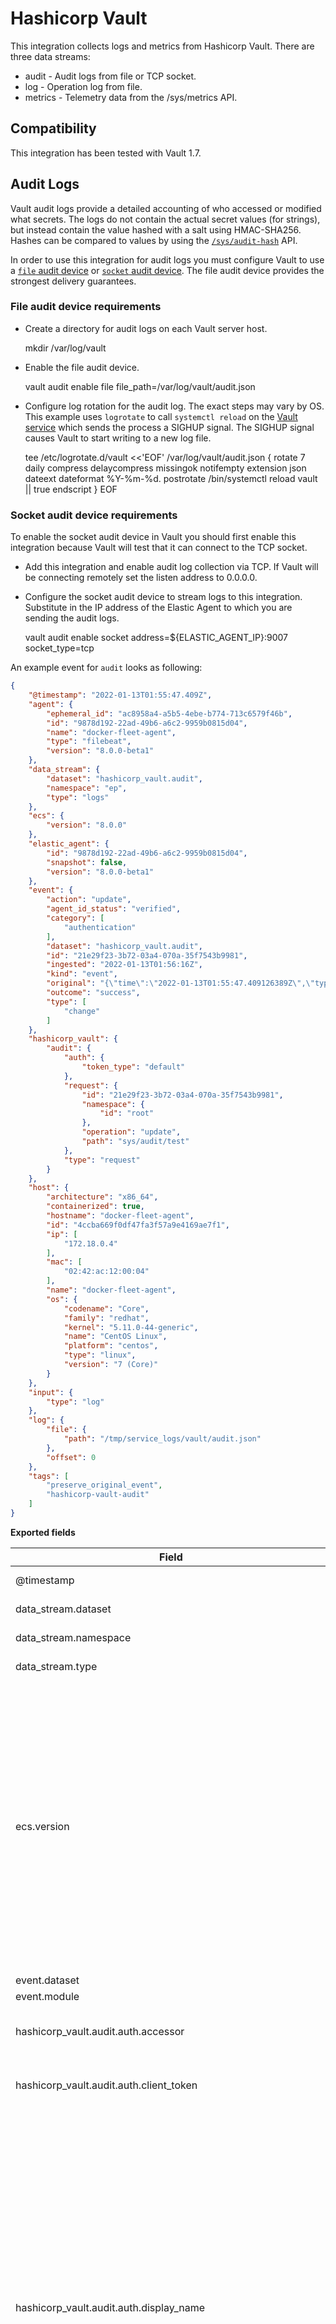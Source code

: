# Hashicorp Vault

This integration collects logs and metrics from Hashicorp Vault. There are
three data streams:

- audit - Audit logs from file or TCP socket.
- log - Operation log from file.
- metrics - Telemetry data from the /sys/metrics API.

## Compatibility

This integration has been tested with Vault 1.7.

## Audit Logs

Vault audit logs provide a detailed accounting of who accessed or modified what
secrets. The logs do not contain the actual secret values (for strings), but
instead contain the value hashed with a salt using HMAC-SHA256. Hashes can be
compared to values by using the
[`/sys/audit-hash`](https://www.vaultproject.io/api/system/audit-hash.html) API.

In order to use this integration for audit logs you must configure Vault
to use a [`file` audit device](https://www.vaultproject.io/docs/audit/file)
or [`socket` audit device](https://www.vaultproject.io/docs/audit/socket). The
file audit device provides the strongest delivery guarantees.

### File audit device requirements

- Create a directory for audit logs on each Vault server host.

    mkdir /var/log/vault

- Enable the file audit device.

    vault audit enable file file_path=/var/log/vault/audit.json

- Configure log rotation for the audit log. The exact steps may vary by OS.
This example uses `logrotate` to call `systemctl reload` on the
[Vault service](https://learn.hashicorp.com/tutorials/vault/deployment-guide#step-3-configure-systemd)
which sends the process a SIGHUP signal. The SIGHUP signal causes Vault to start
writing to a new log file.
  
    tee /etc/logrotate.d/vault <<'EOF'
    /var/log/vault/audit.json {
      rotate 7
      daily
      compress
      delaycompress
      missingok
      notifempty
      extension json
      dateext
      dateformat %Y-%m-%d.
      postrotate
          /bin/systemctl reload vault || true
      endscript
    }
    EOF
  
### Socket audit device requirements

To enable the socket audit device in Vault you should first enable this
integration because Vault will test that it can connect to the TCP socket.

- Add this integration and enable audit log collection via TCP. If Vault will
be connecting remotely set the listen address to 0.0.0.0.
  
- Configure the socket audit device to stream logs to this integration.
Substitute in the IP address of the Elastic Agent to which you are sending the
audit logs.

    vault audit enable socket address=${ELASTIC_AGENT_IP}:9007 socket_type=tcp

An example event for `audit` looks as following:

```json
{
    "@timestamp": "2022-01-13T01:55:47.409Z",
    "agent": {
        "ephemeral_id": "ac8958a4-a5b5-4ebe-b774-713c6579f46b",
        "id": "9878d192-22ad-49b6-a6c2-9959b0815d04",
        "name": "docker-fleet-agent",
        "type": "filebeat",
        "version": "8.0.0-beta1"
    },
    "data_stream": {
        "dataset": "hashicorp_vault.audit",
        "namespace": "ep",
        "type": "logs"
    },
    "ecs": {
        "version": "8.0.0"
    },
    "elastic_agent": {
        "id": "9878d192-22ad-49b6-a6c2-9959b0815d04",
        "snapshot": false,
        "version": "8.0.0-beta1"
    },
    "event": {
        "action": "update",
        "agent_id_status": "verified",
        "category": [
            "authentication"
        ],
        "dataset": "hashicorp_vault.audit",
        "id": "21e29f23-3b72-03a4-070a-35f7543b9981",
        "ingested": "2022-01-13T01:56:16Z",
        "kind": "event",
        "original": "{\"time\":\"2022-01-13T01:55:47.409126389Z\",\"type\":\"request\",\"auth\":{\"token_type\":\"default\"},\"request\":{\"id\":\"21e29f23-3b72-03a4-070a-35f7543b9981\",\"operation\":\"update\",\"namespace\":{\"id\":\"root\"},\"path\":\"sys/audit/test\"}}",
        "outcome": "success",
        "type": [
            "change"
        ]
    },
    "hashicorp_vault": {
        "audit": {
            "auth": {
                "token_type": "default"
            },
            "request": {
                "id": "21e29f23-3b72-03a4-070a-35f7543b9981",
                "namespace": {
                    "id": "root"
                },
                "operation": "update",
                "path": "sys/audit/test"
            },
            "type": "request"
        }
    },
    "host": {
        "architecture": "x86_64",
        "containerized": true,
        "hostname": "docker-fleet-agent",
        "id": "4ccba669f0df47fa3f57a9e4169ae7f1",
        "ip": [
            "172.18.0.4"
        ],
        "mac": [
            "02:42:ac:12:00:04"
        ],
        "name": "docker-fleet-agent",
        "os": {
            "codename": "Core",
            "family": "redhat",
            "kernel": "5.11.0-44-generic",
            "name": "CentOS Linux",
            "platform": "centos",
            "type": "linux",
            "version": "7 (Core)"
        }
    },
    "input": {
        "type": "log"
    },
    "log": {
        "file": {
            "path": "/tmp/service_logs/vault/audit.json"
        },
        "offset": 0
    },
    "tags": [
        "preserve_original_event",
        "hashicorp-vault-audit"
    ]
}
```

**Exported fields**

| Field | Description | Type |
|---|---|---|
| @timestamp | Event timestamp. | date |
| data_stream.dataset | Data stream dataset. | constant_keyword |
| data_stream.namespace | Data stream namespace. | constant_keyword |
| data_stream.type | Data stream type. | constant_keyword |
| ecs.version | ECS version this event conforms to. `ecs.version` is a required field and must exist in all events. When querying across multiple indices -- which may conform to slightly different ECS versions -- this field lets integrations adjust to the schema version of the events. | keyword |
| event.dataset | Event dataset | constant_keyword |
| event.module | Event module | constant_keyword |
| hashicorp_vault.audit.auth.accessor | This is an HMAC of the client token accessor | keyword |
| hashicorp_vault.audit.auth.client_token | This is an HMAC of the client's token ID. | keyword |
| hashicorp_vault.audit.auth.display_name | Display name is a non-security sensitive identifier that is applicable to this auth. It is used for logging and prefixing of dynamic secrets. For example, it may be "armon" for the github credential backend. If the client token is used to generate a SQL credential, the user may be "github-armon-uuid". This is to help identify the source without using audit tables. | keyword |
| hashicorp_vault.audit.auth.entity_id | Entity ID is the identifier of the entity in identity store to which the identity of the authenticating client belongs to. | keyword |
| hashicorp_vault.audit.auth.external_namespace_policies | External namespace policies represent the policies authorized from different namespaces indexed by respective namespace identifiers. | flattened |
| hashicorp_vault.audit.auth.identity_policies | These are the policies sourced from the identity. | keyword |
| hashicorp_vault.audit.auth.metadata | This will contain a list of metadata key/value pairs associated with the authenticated user. | flattened |
| hashicorp_vault.audit.auth.no_default_policy | Indicates that the default policy should not be added by core when creating a token. The default policy will still be added if it's explicitly defined. | boolean |
| hashicorp_vault.audit.auth.policies | Policies is the list of policies that the authenticated user is associated with. | keyword |
| hashicorp_vault.audit.auth.remaining_uses |  | long |
| hashicorp_vault.audit.auth.token_issue_time |  | date |
| hashicorp_vault.audit.auth.token_policies | These are the policies sourced from the token. | keyword |
| hashicorp_vault.audit.auth.token_ttl |  | long |
| hashicorp_vault.audit.auth.token_type |  | keyword |
| hashicorp_vault.audit.error | If an error occurred with the request, the error message is included in this field's value. | keyword |
| hashicorp_vault.audit.request.client_token | This is an HMAC of the client's token ID. | keyword |
| hashicorp_vault.audit.request.client_token_accessor | This is an HMAC of the client token accessor. | keyword |
| hashicorp_vault.audit.request.data | The data object will contain secret data in key/value pairs. | flattened |
| hashicorp_vault.audit.request.headers | Additional HTTP headers specified by the client as part of the request. | flattened |
| hashicorp_vault.audit.request.id | This is the unique request identifier. | keyword |
| hashicorp_vault.audit.request.mount_type |  | keyword |
| hashicorp_vault.audit.request.namespace.id |  | keyword |
| hashicorp_vault.audit.request.namespace.path |  | keyword |
| hashicorp_vault.audit.request.operation | This is the type of operation which corresponds to path capabilities and is expected to be one of: create, read, update, delete, or list. | keyword |
| hashicorp_vault.audit.request.path | The requested Vault path for operation. | keyword |
| hashicorp_vault.audit.request.policy_override | Policy override indicates that the requestor wishes to override soft-mandatory Sentinel policies. | boolean |
| hashicorp_vault.audit.request.remote_address | The IP address of the client making the request. | ip |
| hashicorp_vault.audit.request.wrap_ttl | If the token is wrapped, this displays configured wrapped TTL in seconds. | long |
| hashicorp_vault.audit.response.auth.accessor |  | keyword |
| hashicorp_vault.audit.response.auth.client_token |  | keyword |
| hashicorp_vault.audit.response.auth.display_name |  | keyword |
| hashicorp_vault.audit.response.auth.entity_id |  | keyword |
| hashicorp_vault.audit.response.auth.external_namespace_policies |  | flattened |
| hashicorp_vault.audit.response.auth.identity_policies |  | keyword |
| hashicorp_vault.audit.response.auth.metadata |  | flattened |
| hashicorp_vault.audit.response.auth.no_default_policy |  | boolean |
| hashicorp_vault.audit.response.auth.num_uses |  | long |
| hashicorp_vault.audit.response.auth.policies |  |  |
| hashicorp_vault.audit.response.auth.token_issue_time |  | date |
| hashicorp_vault.audit.response.auth.token_policies |  | keyword |
| hashicorp_vault.audit.response.auth.token_ttl | Time to live for the token in seconds. | long |
| hashicorp_vault.audit.response.auth.token_type |  | keyword |
| hashicorp_vault.audit.response.data | Response payload. | flattened |
| hashicorp_vault.audit.response.headers | Headers will contain the http headers from the plugin that it wishes to have as part of the output. | flattened |
| hashicorp_vault.audit.response.mount_type |  | keyword |
| hashicorp_vault.audit.response.redirect | Redirect is an HTTP URL to redirect to for further authentication. This is only valid for credential backends. This will be blanked for any logical backend and ignored. | keyword |
| hashicorp_vault.audit.response.wrap_info.accessor | The token accessor for the wrapped response token. | keyword |
| hashicorp_vault.audit.response.wrap_info.creation_path | Creation path is the original request path that was used to create the wrapped response. | keyword |
| hashicorp_vault.audit.response.wrap_info.creation_time | The creation time. This can be used with the TTL to figure out an expected expiration. | date |
| hashicorp_vault.audit.response.wrap_info.token | The token containing the wrapped response. | keyword |
| hashicorp_vault.audit.response.wrap_info.ttl | Specifies the desired TTL of the wrapping token. | long |
| hashicorp_vault.audit.response.wrap_info.wrapped_accessor | The token accessor for the wrapped response token. | keyword |
| hashicorp_vault.audit.type | Audit record type (request or response). | keyword |
| input.type |  | keyword |
| log.file.path | Full path to the log file this event came from, including the file name. It should include the drive letter, when appropriate. If the event wasn't read from a log file, do not populate this field. | keyword |
| log.offset |  | long |
| log.source.address | Source address (IP and port) of the log message. | keyword |
| message | For log events the message field contains the log message, optimized for viewing in a log viewer. For structured logs without an original message field, other fields can be concatenated to form a human-readable summary of the event. If multiple messages exist, they can be combined into one message. | match_only_text |
| nomad.allocation.id | Nomad allocation ID | keyword |
| nomad.namespace | Nomad namespace. | keyword |
| nomad.node.id | Nomad node ID. | keyword |
| nomad.task.name | Nomad task name. | keyword |
| related.ip | All of the IPs seen on your event. | ip |
| source.as.number | Unique number allocated to the autonomous system. The autonomous system number (ASN) uniquely identifies each network on the Internet. | long |
| source.as.organization.name | Organization name. | keyword |
| source.geo.city_name | City name. | keyword |
| source.geo.continent_name | Name of the continent. | keyword |
| source.geo.country_iso_code | Country ISO code. | keyword |
| source.geo.country_name | Country name. | keyword |
| source.geo.location | Longitude and latitude. | geo_point |
| source.geo.region_iso_code | Region ISO code. | keyword |
| source.geo.region_name | Region name. | keyword |
| source.ip | IP address of the source (IPv4 or IPv6). | ip |
| tags | List of keywords used to tag each event. | keyword |
| user.email | User email address. | keyword |
| user.id | Unique identifier of the user. | keyword |


## Operational Logs

Vault outputs its logs to stdout. In order to use the package to collect the
operational log you will need to direct its output to a file.

This table shows how the Vault field names are mapped in events. The remaining
structured data fields (indicated by the `*`) are placed under
`hashicorp_vault.log` which is mapped as `flattened` to allow for arbitrary
fields without causing mapping explosions or type conflicts.

| Original Field 	| Package Field         	|
|----------------	|-----------------------	|
| `@timestamp`   	| `@timestamp`          	|
| `@module`      	| `log.logger`          	|
| `@level`       	| `log.level`           	|
| `@message`     	| `message`             	|
| `*`            	| `hashicorp_vault.log` 	|

### Requirements

By default, Vault uses its `standard` log output as opposed to `json`. Please
enable the JSON output in order to have the log data in a structured format. In
a config file for Vault add the following:

```hcl
log_format = "json"
```

An example event for `log` looks as following:

```json
{
    "@timestamp": "2022-01-13T01:56:49.423Z",
    "agent": {
        "ephemeral_id": "519f95f7-ce93-4b23-b4ba-cb55bee8d69c",
        "id": "9878d192-22ad-49b6-a6c2-9959b0815d04",
        "name": "docker-fleet-agent",
        "type": "filebeat",
        "version": "8.0.0-beta1"
    },
    "data_stream": {
        "dataset": "hashicorp_vault.log",
        "namespace": "ep",
        "type": "logs"
    },
    "ecs": {
        "version": "8.0.0"
    },
    "elastic_agent": {
        "id": "9878d192-22ad-49b6-a6c2-9959b0815d04",
        "snapshot": false,
        "version": "8.0.0-beta1"
    },
    "event": {
        "agent_id_status": "verified",
        "dataset": "hashicorp_vault.log",
        "ingested": "2022-01-13T01:57:16Z",
        "kind": "event",
        "original": "{\"@level\":\"info\",\"@message\":\"proxy environment\",\"@timestamp\":\"2022-01-13T01:56:49.423084Z\",\"http_proxy\":\"\",\"https_proxy\":\"\",\"no_proxy\":\"\"}"
    },
    "hashicorp_vault": {
        "log": {
            "http_proxy": "",
            "https_proxy": "",
            "no_proxy": ""
        }
    },
    "host": {
        "architecture": "x86_64",
        "containerized": true,
        "hostname": "docker-fleet-agent",
        "id": "4ccba669f0df47fa3f57a9e4169ae7f1",
        "ip": [
            "172.18.0.4"
        ],
        "mac": [
            "02:42:ac:12:00:04"
        ],
        "name": "docker-fleet-agent",
        "os": {
            "codename": "Core",
            "family": "redhat",
            "kernel": "5.11.0-44-generic",
            "name": "CentOS Linux",
            "platform": "centos",
            "type": "linux",
            "version": "7 (Core)"
        }
    },
    "input": {
        "type": "log"
    },
    "log": {
        "file": {
            "path": "/tmp/service_logs/log.json"
        },
        "level": "info",
        "offset": 679
    },
    "message": "proxy environment",
    "tags": [
        "preserve_original_event",
        "hashicorp-vault-log"
    ]
}
```

**Exported fields**

| Field | Description | Type |
|---|---|---|
| @timestamp | Event timestamp. | date |
| data_stream.dataset | Data stream dataset. | constant_keyword |
| data_stream.namespace | Data stream namespace. | constant_keyword |
| data_stream.type | Data stream type. | constant_keyword |
| ecs.version | ECS version this event conforms to. `ecs.version` is a required field and must exist in all events. When querying across multiple indices -- which may conform to slightly different ECS versions -- this field lets integrations adjust to the schema version of the events. | keyword |
| event.dataset | Event dataset | constant_keyword |
| event.module | Event module | constant_keyword |
| file.path | Full path to the file, including the file name. It should include the drive letter, when appropriate. | keyword |
| hashicorp_vault.log |  | flattened |
| input.type |  | keyword |
| log.file.path | Full path to the log file this event came from, including the file name. It should include the drive letter, when appropriate. If the event wasn't read from a log file, do not populate this field. | keyword |
| log.level | Original log level of the log event. If the source of the event provides a log level or textual severity, this is the one that goes in `log.level`. If your source doesn't specify one, you may put your event transport's severity here (e.g. Syslog severity). Some examples are `warn`, `err`, `i`, `informational`. | keyword |
| log.logger | The name of the logger inside an application. This is usually the name of the class which initialized the logger, or can be a custom name. | keyword |
| log.offset |  | long |
| message | For log events the message field contains the log message, optimized for viewing in a log viewer. For structured logs without an original message field, other fields can be concatenated to form a human-readable summary of the event. If multiple messages exist, they can be combined into one message. | match_only_text |
| tags | List of keywords used to tag each event. | keyword |


## Metrics

Vault can provide [telemetry](https://www.vaultproject.io/docs/configuration/telemetry)
information in the form of Prometheus metrics. You can verify that metrics are
enabled by making an HTTP request to
`http://vault_server:8200/v1/sys/metrics?format=prometheus` on your Vault server.

### Requirements

You must configure the Vault prometheus endpoint to disable the hostname
prefixing. It's recommended to also enable the hostname label.

```hcl
telemetry {
  disable_hostname = true
  enable_hostname_label = true
}
```

**Exported fields**

| Field | Description | Type |
|---|---|---|
| @timestamp | Event timestamp. | date |
| data_stream.dataset | Data stream dataset. | constant_keyword |
| data_stream.namespace | Data stream namespace. | constant_keyword |
| data_stream.type | Data stream type. | constant_keyword |
| ecs.version | ECS version this event conforms to. `ecs.version` is a required field and must exist in all events. When querying across multiple indices -- which may conform to slightly different ECS versions -- this field lets integrations adjust to the schema version of the events. | keyword |
| event.dataset | Event dataset | constant_keyword |
| event.module | Event module | constant_keyword |
| hashicorp_vault.metrics.go_gc_duration_seconds.value |  | double |
| hashicorp_vault.metrics.go_gc_duration_seconds_count.counter |  | double |
| hashicorp_vault.metrics.go_gc_duration_seconds_count.rate |  | double |
| hashicorp_vault.metrics.go_gc_duration_seconds_sum.counter |  | double |
| hashicorp_vault.metrics.go_gc_duration_seconds_sum.rate |  | double |
| hashicorp_vault.metrics.go_goroutines.value |  | double |
| hashicorp_vault.metrics.go_info.value |  | double |
| hashicorp_vault.metrics.go_memstats_alloc_bytes.value |  | double |
| hashicorp_vault.metrics.go_memstats_alloc_bytes_total.counter |  | double |
| hashicorp_vault.metrics.go_memstats_alloc_bytes_total.rate |  | double |
| hashicorp_vault.metrics.go_memstats_buck_hash_sys_bytes.value |  | double |
| hashicorp_vault.metrics.go_memstats_frees_total.counter |  | double |
| hashicorp_vault.metrics.go_memstats_frees_total.rate |  | double |
| hashicorp_vault.metrics.go_memstats_gc_cpu_fraction.value |  | double |
| hashicorp_vault.metrics.go_memstats_gc_sys_bytes.value |  | double |
| hashicorp_vault.metrics.go_memstats_heap_alloc_bytes.value |  | double |
| hashicorp_vault.metrics.go_memstats_heap_idle_bytes.value |  | double |
| hashicorp_vault.metrics.go_memstats_heap_inuse_bytes.value |  | double |
| hashicorp_vault.metrics.go_memstats_heap_objects.value |  | double |
| hashicorp_vault.metrics.go_memstats_heap_released_bytes.value |  | double |
| hashicorp_vault.metrics.go_memstats_heap_sys_bytes.value |  | double |
| hashicorp_vault.metrics.go_memstats_last_gc_time_seconds.value |  | double |
| hashicorp_vault.metrics.go_memstats_lookups_total.counter |  | double |
| hashicorp_vault.metrics.go_memstats_lookups_total.rate |  | double |
| hashicorp_vault.metrics.go_memstats_mallocs_total.counter |  | double |
| hashicorp_vault.metrics.go_memstats_mallocs_total.rate |  | double |
| hashicorp_vault.metrics.go_memstats_mcache_inuse_bytes.value |  | double |
| hashicorp_vault.metrics.go_memstats_mcache_sys_bytes.value |  | double |
| hashicorp_vault.metrics.go_memstats_mspan_inuse_bytes.value |  | double |
| hashicorp_vault.metrics.go_memstats_mspan_sys_bytes.value |  | double |
| hashicorp_vault.metrics.go_memstats_next_gc_bytes.value |  | double |
| hashicorp_vault.metrics.go_memstats_other_sys_bytes.value |  | double |
| hashicorp_vault.metrics.go_memstats_stack_inuse_bytes.value |  | double |
| hashicorp_vault.metrics.go_memstats_stack_sys_bytes.value |  | double |
| hashicorp_vault.metrics.go_memstats_sys_bytes.value |  | double |
| hashicorp_vault.metrics.go_threads.value |  | double |
| hashicorp_vault.metrics.process_cpu_seconds_total.counter |  | double |
| hashicorp_vault.metrics.process_cpu_seconds_total.rate |  | double |
| hashicorp_vault.metrics.process_max_fds.value |  | double |
| hashicorp_vault.metrics.process_open_fds.value |  | double |
| hashicorp_vault.metrics.process_resident_memory_bytes.value |  | double |
| hashicorp_vault.metrics.process_start_time_seconds.value |  | double |
| hashicorp_vault.metrics.process_virtual_memory_bytes.value |  | double |
| hashicorp_vault.metrics.process_virtual_memory_max_bytes.value |  | double |
| hashicorp_vault.metrics.up.value |  | double |
| hashicorp_vault.metrics.vault_audit_file__log_request_count.counter |  | double |
| hashicorp_vault.metrics.vault_audit_file__log_request_count.rate |  | double |
| hashicorp_vault.metrics.vault_audit_file__log_request_sum.counter |  | double |
| hashicorp_vault.metrics.vault_audit_file__log_request_sum.rate |  | double |
| hashicorp_vault.metrics.vault_audit_file__log_response_count.counter |  | double |
| hashicorp_vault.metrics.vault_audit_file__log_response_count.rate |  | double |
| hashicorp_vault.metrics.vault_audit_file__log_response_sum.counter |  | double |
| hashicorp_vault.metrics.vault_audit_file__log_response_sum.rate |  | double |
| hashicorp_vault.metrics.vault_audit_log_request_count.counter |  | double |
| hashicorp_vault.metrics.vault_audit_log_request_count.rate |  | double |
| hashicorp_vault.metrics.vault_audit_log_request_failure.counter |  | double |
| hashicorp_vault.metrics.vault_audit_log_request_failure.rate |  | double |
| hashicorp_vault.metrics.vault_audit_log_request_sum.counter |  | double |
| hashicorp_vault.metrics.vault_audit_log_request_sum.rate |  | double |
| hashicorp_vault.metrics.vault_audit_log_response_count.counter |  | double |
| hashicorp_vault.metrics.vault_audit_log_response_count.rate |  | double |
| hashicorp_vault.metrics.vault_audit_log_response_failure.counter |  | double |
| hashicorp_vault.metrics.vault_audit_log_response_failure.rate |  | double |
| hashicorp_vault.metrics.vault_audit_log_response_sum.counter |  | double |
| hashicorp_vault.metrics.vault_audit_log_response_sum.rate |  | double |
| hashicorp_vault.metrics.vault_barrier_delete_count.counter |  | double |
| hashicorp_vault.metrics.vault_barrier_delete_count.rate |  | double |
| hashicorp_vault.metrics.vault_barrier_delete_sum.counter |  | double |
| hashicorp_vault.metrics.vault_barrier_delete_sum.rate |  | double |
| hashicorp_vault.metrics.vault_barrier_estimated_encryptions.counter |  | double |
| hashicorp_vault.metrics.vault_barrier_estimated_encryptions.rate |  | double |
| hashicorp_vault.metrics.vault_barrier_get.value |  | double |
| hashicorp_vault.metrics.vault_barrier_get_count.counter |  | double |
| hashicorp_vault.metrics.vault_barrier_get_count.rate |  | double |
| hashicorp_vault.metrics.vault_barrier_get_sum.counter |  | double |
| hashicorp_vault.metrics.vault_barrier_get_sum.rate |  | double |
| hashicorp_vault.metrics.vault_barrier_list_count.counter |  | double |
| hashicorp_vault.metrics.vault_barrier_list_count.rate |  | double |
| hashicorp_vault.metrics.vault_barrier_list_sum.counter |  | double |
| hashicorp_vault.metrics.vault_barrier_list_sum.rate |  | double |
| hashicorp_vault.metrics.vault_barrier_put.value |  | double |
| hashicorp_vault.metrics.vault_barrier_put_count.counter |  | double |
| hashicorp_vault.metrics.vault_barrier_put_count.rate |  | double |
| hashicorp_vault.metrics.vault_barrier_put_sum.counter |  | double |
| hashicorp_vault.metrics.vault_barrier_put_sum.rate |  | double |
| hashicorp_vault.metrics.vault_cache_hit.counter |  | double |
| hashicorp_vault.metrics.vault_cache_hit.rate |  | double |
| hashicorp_vault.metrics.vault_cache_miss.counter |  | double |
| hashicorp_vault.metrics.vault_cache_miss.rate |  | double |
| hashicorp_vault.metrics.vault_cache_write.counter |  | double |
| hashicorp_vault.metrics.vault_cache_write.rate |  | double |
| hashicorp_vault.metrics.vault_core_active.value |  | double |
| hashicorp_vault.metrics.vault_core_check_token_count.counter |  | double |
| hashicorp_vault.metrics.vault_core_check_token_count.rate |  | double |
| hashicorp_vault.metrics.vault_core_check_token_sum.counter |  | double |
| hashicorp_vault.metrics.vault_core_check_token_sum.rate |  | double |
| hashicorp_vault.metrics.vault_core_fetch_acl_and_token_count.counter |  | double |
| hashicorp_vault.metrics.vault_core_fetch_acl_and_token_count.rate |  | double |
| hashicorp_vault.metrics.vault_core_fetch_acl_and_token_sum.counter |  | double |
| hashicorp_vault.metrics.vault_core_fetch_acl_and_token_sum.rate |  | double |
| hashicorp_vault.metrics.vault_core_handle_login_request_count.counter |  | double |
| hashicorp_vault.metrics.vault_core_handle_login_request_count.rate |  | double |
| hashicorp_vault.metrics.vault_core_handle_login_request_sum.counter |  | double |
| hashicorp_vault.metrics.vault_core_handle_login_request_sum.rate |  | double |
| hashicorp_vault.metrics.vault_core_handle_request_count.counter |  | double |
| hashicorp_vault.metrics.vault_core_handle_request_count.rate |  | double |
| hashicorp_vault.metrics.vault_core_handle_request_sum.counter |  | double |
| hashicorp_vault.metrics.vault_core_handle_request_sum.rate |  | double |
| hashicorp_vault.metrics.vault_core_mount_table_num_entries.value |  | double |
| hashicorp_vault.metrics.vault_core_mount_table_size.value |  | double |
| hashicorp_vault.metrics.vault_core_performance_standby.value |  | double |
| hashicorp_vault.metrics.vault_core_post_unseal_count.counter |  | double |
| hashicorp_vault.metrics.vault_core_post_unseal_count.rate |  | double |
| hashicorp_vault.metrics.vault_core_post_unseal_sum.counter |  | double |
| hashicorp_vault.metrics.vault_core_post_unseal_sum.rate |  | double |
| hashicorp_vault.metrics.vault_core_pre_seal_count.counter |  | double |
| hashicorp_vault.metrics.vault_core_pre_seal_count.rate |  | double |
| hashicorp_vault.metrics.vault_core_pre_seal_sum.counter |  | double |
| hashicorp_vault.metrics.vault_core_pre_seal_sum.rate |  | double |
| hashicorp_vault.metrics.vault_core_replication_dr_primary.value |  | double |
| hashicorp_vault.metrics.vault_core_replication_dr_secondary.value |  | double |
| hashicorp_vault.metrics.vault_core_replication_performance_primary.value |  | double |
| hashicorp_vault.metrics.vault_core_replication_performance_secondary.value |  | double |
| hashicorp_vault.metrics.vault_core_unseal_count.counter |  | double |
| hashicorp_vault.metrics.vault_core_unseal_count.rate |  | double |
| hashicorp_vault.metrics.vault_core_unseal_sum.counter |  | double |
| hashicorp_vault.metrics.vault_core_unseal_sum.rate |  | double |
| hashicorp_vault.metrics.vault_core_unsealed.value |  | double |
| hashicorp_vault.metrics.vault_expire_fetch_lease_times_by_token_count.counter |  | double |
| hashicorp_vault.metrics.vault_expire_fetch_lease_times_by_token_count.rate |  | double |
| hashicorp_vault.metrics.vault_expire_fetch_lease_times_by_token_sum.counter |  | double |
| hashicorp_vault.metrics.vault_expire_fetch_lease_times_by_token_sum.rate |  | double |
| hashicorp_vault.metrics.vault_expire_fetch_lease_times_count.counter |  | double |
| hashicorp_vault.metrics.vault_expire_fetch_lease_times_count.rate |  | double |
| hashicorp_vault.metrics.vault_expire_fetch_lease_times_sum.counter |  | double |
| hashicorp_vault.metrics.vault_expire_fetch_lease_times_sum.rate |  | double |
| hashicorp_vault.metrics.vault_expire_job_manager_queue_length_count.counter |  | double |
| hashicorp_vault.metrics.vault_expire_job_manager_queue_length_count.rate |  | double |
| hashicorp_vault.metrics.vault_expire_job_manager_queue_length_sum.counter |  | double |
| hashicorp_vault.metrics.vault_expire_job_manager_queue_length_sum.rate |  | double |
| hashicorp_vault.metrics.vault_expire_job_manager_total_jobs_count.counter |  | double |
| hashicorp_vault.metrics.vault_expire_job_manager_total_jobs_count.rate |  | double |
| hashicorp_vault.metrics.vault_expire_job_manager_total_jobs_sum.counter |  | double |
| hashicorp_vault.metrics.vault_expire_job_manager_total_jobs_sum.rate |  | double |
| hashicorp_vault.metrics.vault_expire_lease_expiration.counter |  | double |
| hashicorp_vault.metrics.vault_expire_lease_expiration.rate |  | double |
| hashicorp_vault.metrics.vault_expire_lease_expiration_time_in_queue_count.counter |  | double |
| hashicorp_vault.metrics.vault_expire_lease_expiration_time_in_queue_count.rate |  | double |
| hashicorp_vault.metrics.vault_expire_lease_expiration_time_in_queue_sum.counter |  | double |
| hashicorp_vault.metrics.vault_expire_lease_expiration_time_in_queue_sum.rate |  | double |
| hashicorp_vault.metrics.vault_expire_num_irrevocable_leases.value |  | double |
| hashicorp_vault.metrics.vault_expire_num_leases.value |  | double |
| hashicorp_vault.metrics.vault_expire_register_auth_count.counter |  | double |
| hashicorp_vault.metrics.vault_expire_register_auth_count.rate |  | double |
| hashicorp_vault.metrics.vault_expire_register_auth_sum.counter |  | double |
| hashicorp_vault.metrics.vault_expire_register_auth_sum.rate |  | double |
| hashicorp_vault.metrics.vault_expire_revoke_by_token_count.counter |  | double |
| hashicorp_vault.metrics.vault_expire_revoke_by_token_count.rate |  | double |
| hashicorp_vault.metrics.vault_expire_revoke_by_token_sum.counter |  | double |
| hashicorp_vault.metrics.vault_expire_revoke_by_token_sum.rate |  | double |
| hashicorp_vault.metrics.vault_expire_revoke_common_count.counter |  | double |
| hashicorp_vault.metrics.vault_expire_revoke_common_count.rate |  | double |
| hashicorp_vault.metrics.vault_expire_revoke_common_sum.counter |  | double |
| hashicorp_vault.metrics.vault_expire_revoke_common_sum.rate |  | double |
| hashicorp_vault.metrics.vault_expire_revoke_count.counter |  | double |
| hashicorp_vault.metrics.vault_expire_revoke_count.rate |  | double |
| hashicorp_vault.metrics.vault_expire_revoke_sum.counter |  | double |
| hashicorp_vault.metrics.vault_expire_revoke_sum.rate |  | double |
| hashicorp_vault.metrics.vault_policy_get_policy_count.counter |  | double |
| hashicorp_vault.metrics.vault_policy_get_policy_count.rate |  | double |
| hashicorp_vault.metrics.vault_policy_get_policy_sum.counter |  | double |
| hashicorp_vault.metrics.vault_policy_get_policy_sum.rate |  | double |
| hashicorp_vault.metrics.vault_route_create_secret__count.counter |  | double |
| hashicorp_vault.metrics.vault_route_create_secret__count.rate |  | double |
| hashicorp_vault.metrics.vault_route_create_secret__sum.counter |  | double |
| hashicorp_vault.metrics.vault_route_create_secret__sum.rate |  | double |
| hashicorp_vault.metrics.vault_route_delete_secret__count.counter |  | double |
| hashicorp_vault.metrics.vault_route_delete_secret__count.rate |  | double |
| hashicorp_vault.metrics.vault_route_delete_secret__sum.counter |  | double |
| hashicorp_vault.metrics.vault_route_delete_secret__sum.rate |  | double |
| hashicorp_vault.metrics.vault_route_read_auth_token__count.counter |  | double |
| hashicorp_vault.metrics.vault_route_read_auth_token__count.rate |  | double |
| hashicorp_vault.metrics.vault_route_read_auth_token__sum.counter |  | double |
| hashicorp_vault.metrics.vault_route_read_auth_token__sum.rate |  | double |
| hashicorp_vault.metrics.vault_route_read_secret__count.counter |  | double |
| hashicorp_vault.metrics.vault_route_read_secret__count.rate |  | double |
| hashicorp_vault.metrics.vault_route_read_secret__sum.counter |  | double |
| hashicorp_vault.metrics.vault_route_read_secret__sum.rate |  | double |
| hashicorp_vault.metrics.vault_route_read_sys__count.counter |  | double |
| hashicorp_vault.metrics.vault_route_read_sys__count.rate |  | double |
| hashicorp_vault.metrics.vault_route_read_sys__sum.counter |  | double |
| hashicorp_vault.metrics.vault_route_read_sys__sum.rate |  | double |
| hashicorp_vault.metrics.vault_route_update_auth_token__count.counter |  | double |
| hashicorp_vault.metrics.vault_route_update_auth_token__count.rate |  | double |
| hashicorp_vault.metrics.vault_route_update_auth_token__sum.counter |  | double |
| hashicorp_vault.metrics.vault_route_update_auth_token__sum.rate |  | double |
| hashicorp_vault.metrics.vault_route_update_secret__count.counter |  | double |
| hashicorp_vault.metrics.vault_route_update_secret__count.rate |  | double |
| hashicorp_vault.metrics.vault_route_update_secret__sum.counter |  | double |
| hashicorp_vault.metrics.vault_route_update_secret__sum.rate |  | double |
| hashicorp_vault.metrics.vault_route_update_sys__count.counter |  | double |
| hashicorp_vault.metrics.vault_route_update_sys__count.rate |  | double |
| hashicorp_vault.metrics.vault_route_update_sys__sum.counter |  | double |
| hashicorp_vault.metrics.vault_route_update_sys__sum.rate |  | double |
| hashicorp_vault.metrics.vault_runtime_alloc_bytes.value |  | double |
| hashicorp_vault.metrics.vault_runtime_free_count.value |  | double |
| hashicorp_vault.metrics.vault_runtime_gc_pause_ns.value |  | double |
| hashicorp_vault.metrics.vault_runtime_gc_pause_ns_count.counter |  | double |
| hashicorp_vault.metrics.vault_runtime_gc_pause_ns_count.rate |  | double |
| hashicorp_vault.metrics.vault_runtime_gc_pause_ns_sum.counter |  | double |
| hashicorp_vault.metrics.vault_runtime_gc_pause_ns_sum.rate |  | double |
| hashicorp_vault.metrics.vault_runtime_heap_objects.value |  | double |
| hashicorp_vault.metrics.vault_runtime_malloc_count.value |  | double |
| hashicorp_vault.metrics.vault_runtime_num_goroutines.value |  | double |
| hashicorp_vault.metrics.vault_runtime_sys_bytes.value |  | double |
| hashicorp_vault.metrics.vault_runtime_total_gc_pause_ns.value |  | double |
| hashicorp_vault.metrics.vault_runtime_total_gc_runs.value |  | double |
| hashicorp_vault.metrics.vault_seal_decrypt.counter |  | double |
| hashicorp_vault.metrics.vault_seal_decrypt.rate |  | double |
| hashicorp_vault.metrics.vault_seal_decrypt_time_count.counter |  | double |
| hashicorp_vault.metrics.vault_seal_decrypt_time_count.rate |  | double |
| hashicorp_vault.metrics.vault_seal_decrypt_time_sum.counter |  | double |
| hashicorp_vault.metrics.vault_seal_decrypt_time_sum.rate |  | double |
| hashicorp_vault.metrics.vault_seal_encrypt.counter |  | double |
| hashicorp_vault.metrics.vault_seal_encrypt.rate |  | double |
| hashicorp_vault.metrics.vault_seal_encrypt_time_count.counter |  | double |
| hashicorp_vault.metrics.vault_seal_encrypt_time_count.rate |  | double |
| hashicorp_vault.metrics.vault_seal_encrypt_time_sum.counter |  | double |
| hashicorp_vault.metrics.vault_seal_encrypt_time_sum.rate |  | double |
| hashicorp_vault.metrics.vault_seal_shamir_decrypt.counter |  | double |
| hashicorp_vault.metrics.vault_seal_shamir_decrypt.rate |  | double |
| hashicorp_vault.metrics.vault_seal_shamir_decrypt_time_count.counter |  | double |
| hashicorp_vault.metrics.vault_seal_shamir_decrypt_time_count.rate |  | double |
| hashicorp_vault.metrics.vault_seal_shamir_decrypt_time_sum.counter |  | double |
| hashicorp_vault.metrics.vault_seal_shamir_decrypt_time_sum.rate |  | double |
| hashicorp_vault.metrics.vault_seal_shamir_encrypt.counter |  | double |
| hashicorp_vault.metrics.vault_seal_shamir_encrypt.rate |  | double |
| hashicorp_vault.metrics.vault_seal_shamir_encrypt_time_count.counter |  | double |
| hashicorp_vault.metrics.vault_seal_shamir_encrypt_time_count.rate |  | double |
| hashicorp_vault.metrics.vault_seal_shamir_encrypt_time_sum.counter |  | double |
| hashicorp_vault.metrics.vault_seal_shamir_encrypt_time_sum.rate |  | double |
| hashicorp_vault.metrics.vault_token_createAccessor_count.counter |  | double |
| hashicorp_vault.metrics.vault_token_createAccessor_count.rate |  | double |
| hashicorp_vault.metrics.vault_token_createAccessor_sum.counter |  | double |
| hashicorp_vault.metrics.vault_token_createAccessor_sum.rate |  | double |
| hashicorp_vault.metrics.vault_token_create_count.counter |  | double |
| hashicorp_vault.metrics.vault_token_create_count.rate |  | double |
| hashicorp_vault.metrics.vault_token_create_root.counter |  | double |
| hashicorp_vault.metrics.vault_token_create_root.rate |  | double |
| hashicorp_vault.metrics.vault_token_create_sum.counter |  | double |
| hashicorp_vault.metrics.vault_token_create_sum.rate |  | double |
| hashicorp_vault.metrics.vault_token_creation.counter |  | double |
| hashicorp_vault.metrics.vault_token_creation.rate |  | double |
| hashicorp_vault.metrics.vault_token_lookup_count.counter |  | double |
| hashicorp_vault.metrics.vault_token_lookup_count.rate |  | double |
| hashicorp_vault.metrics.vault_token_lookup_sum.counter |  | double |
| hashicorp_vault.metrics.vault_token_lookup_sum.rate |  | double |
| hashicorp_vault.metrics.vault_token_revoke_tree_count.counter |  | double |
| hashicorp_vault.metrics.vault_token_revoke_tree_count.rate |  | double |
| hashicorp_vault.metrics.vault_token_revoke_tree_sum.counter |  | double |
| hashicorp_vault.metrics.vault_token_revoke_tree_sum.rate |  | double |
| hashicorp_vault.metrics.vault_token_store_count.counter |  | double |
| hashicorp_vault.metrics.vault_token_store_count.rate |  | double |
| hashicorp_vault.metrics.vault_token_store_sum.counter |  | double |
| hashicorp_vault.metrics.vault_token_store_sum.rate |  | double |
| labels | Custom key/value pairs. Can be used to add meta information to events. Should not contain nested objects. All values are stored as keyword. Example: `docker` and `k8s` labels. | object |
| labels.auth_method |  | keyword |
| labels.cluster |  | keyword |
| labels.creation_ttl |  | keyword |
| labels.host |  | keyword |
| labels.instance |  | keyword |
| labels.job |  | keyword |
| labels.local |  | keyword |
| labels.mount_point |  | keyword |
| labels.namespace |  | keyword |
| labels.quantile |  | keyword |
| labels.queue_id |  | keyword |
| labels.term |  | keyword |
| labels.token_type |  | keyword |
| labels.type |  | keyword |
| labels.version |  | keyword |
| service.type | The type of the service data is collected from. The type can be used to group and correlate logs and metrics from one service type. Example: If logs or metrics are collected from Elasticsearch, `service.type` would be `elasticsearch`. | keyword |

